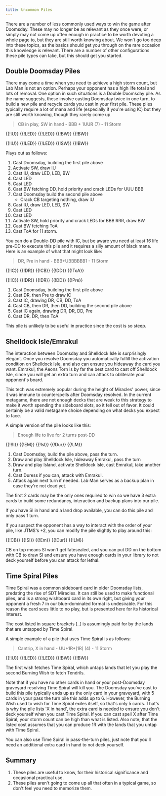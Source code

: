 ```yaml
---
title: Uncommon Piles
---
```


There are a number of less commonly used ways to win the game after Doomsday.
These may no longer be as relevant as they once were, or simply may not come up
often enough in practice to be worth devoting a whole page to, but they are
still worth knowing about. We won't go too deep into these topics, as the basics
should get you through on the rare occasion this knowledge is relevant. There
are a number of other configurations these pile types can take, but this should
get you started.

## Double Doomsday Piles

There may come a time when you need to achieve a high storm count, but Lab Man
is not an option. Perhaps your opponent has a high life total and lots of
removal. One option in such situations is a Double Doomsday pile. As the name
suggests, these involve casting Doomsday twice in one turn, to build a new pile
and recycle cards you cast in your first pile. These piles typically require a
lot of mana and life (especially if you're using IC) but they are still worth
knowing, though they rarely come up.

> CB in play, SW in hand - BBB + 1UUR (7) - 11 Storm

<pile>{{!IU}} {{!LED}} {{!LED}} {{!BW}} {{!BW}}</pile>

<pile>{{!IU}} {{!LED}} {{!LED}} {{!SW}} {{!BW}}</pile>

Plays out as follows:

1. Cast Doomsday, building the first pile above
2. Activate SW, draw IU
4. Cast IU, draw LED, LED, BW
5. Cast LED
6. Cast LED
7. Cast BW fetching DD, hold priority and crack LEDs for UUU BBB
7. Cast Doomsday build the second pile above
   - Crack CB targeting nothing, draw IU
8. Cast IU, draw LED, LED, SW
9. Cast LED
10. Cast LED
11. Activate SW, hold priority and crack LEDs for BBB RRR, draw BW
12. Cast BW fetching ToA
13. Cast ToA for 11 storm.

You can do a Double-DD pile with IC, but be aware you need at least 16 life
pre-DD to execute this pile and it requires a silly amount of black mana. Here
is an example of what that might look like:

> DR, Pre in hand - BBB+UBBBBBB1 - 11 Storm

<pile>{{!IC}} {{!DR}} {{!CB}} {{!DD}} {{!ToA}}</pile>

<pile>{{!IC}} {{!DR}} {{!DR}} {{!DD}} {{!Pre}}</pile>

1. Cast Doomsday, building the first pile above
2. Cast DR, then Pre to draw IC
3. Cast IC, drawing DR, CB, DD, ToA
4. Cast CB, then DR, then DD, building the second pile above
5. Cast IC again, drawing DR, DR, DD, Pre
6. Cast DR, DR, then ToA

This pile is unlikely to be useful in practice since the cost is so steep.

## Shelldock Isle/Emrakul

The interaction between Doomsday and Shelldock Isle is surprisingly elegant.
Once you resolve Doomsday you automatically fulfill the activation condition on
Shelldock Isle, and also can ensure you hideaway the card you want. Emrakul, the
Aeons Torn is by far the best card to cast off Shelldock Isle, since you will
get an extra turn and can attack to obliterate your opponent's board.

This tech was extremely popular during the height of Miracles' power, since it
was immune to counterspells after Doomsday resolved. In the current metagame,
there are not enough decks that are weak to this strategy to make it worth
spending the sideboard slots, so it fell out of favor. It could certainly be a
valid metagame choice depending on what decks you expect to face.

A simple version of the pile looks like this:

> Enough life to live for 2 turns post-DD

<pile>{{!SI}} {{!EM}} {{!Isl}} {{!Dur}} {{!LM}}</pile>

1. Cast Doomsday, build the pile above, pass the turn.
2. Draw and play Shelldock Isle, hideaway Emrakul, pass the turn
3. Draw and play Island, activate Shelldock Isle, cast Emrakul, take another
   turn.
4. Cast Duress if you can, attack with Emrakul.
5. Attack again next turn if needed. Lab Man serves as a backup plan in case
   they're not dead yet.

The first 2 cards may be the only ones required to win so we have 3 extra cards
to build some redundancy, interaction and backup plans into our pile.

If you have SI in hand and a land drop available, you can do this pile and only
pass 1 turn.

If you suspect the opponent has a way to interact with the order of your pile,
like JTMS's +2, you can modify the pile slightly to play around this:

<pile>{{!CB}} {{!SI}} {{!Em}} {{!Dur}} {{!LM}}</pile>

CB on top means SI won't get fatesealed, and you can put DD on the bottom with
CB to draw SI and ensure you have enough cards in your library to not deck
yourself before you can attack for lethal.

## Time Spiral Piles

Time Spiral was a common sideboard card in older Doomsday lists, predating the
rise of SDT Miracles. It can still be used to make functional piles, and is a
strong wishboard card in its own right, but giving your opponent a fresh 7 in
our blue-dominated format is undesirable. For this reason the card sees little
to no play, but is presented here for its historical interest.

The cost listed in square brackets \[..\] is assumingly paid for by the lands that
are untapped by Time Spiral.

A simple example of a pile that uses Time Spiral is as follows:

> Cantrip, X in hand - UU+1R+\[1R\] (4) - 11 Storm

<pile>{{!IU}} {{!LED}} {{!LED}} {{!BW}} {{!BW}}</pile>

The first wish fetches Time Spiral, which untaps lands that let you play the
second Burning Wish to fetch Tendrils.

Note that if you have no other cards in hand or your post-Doomsday graveyard
resolving Time Spiral will kill you. The Doomsday you've cast to build this pile
typically ends up as the only card in your graveyard, with 5 cards in your pass
the turn pile this adds up to 6. However, the Burning Wish used to wish for Time
Spiral exiles itself, so that's only 5 cards. That's is why the pile lists 'X in
hand', the extra card is needed to ensure you don't deck yourself when you cast
Time Spiral. If you can cast spell X after Time Spiral, your storm count can be
high than what is listed. Also note, that the listed cost assumes that you can
produce 1R with the lands that you untap with Time Spiral.

You can also use Time Spiral in pass-the-turn piles, just note that you'll need
an additional extra card in hand to not deck yourself.

## Summary

1. These piles are useful to know, for their historical significance and
   occasional practical use.
2. These piles aren't going to come up all that often in a typical game, so
   don't feel you need to memorize them.
